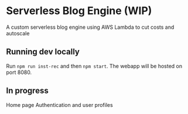 # Serverless Blog Engine (WIP)
A custom serverless blog engine using AWS Lambda to cut costs and autoscale

## Running dev locally
Run `npm run inst-rec` and then `npm start`. The webapp will be hosted on port 8080.

## In progress
Home page
Authentication and user profiles
